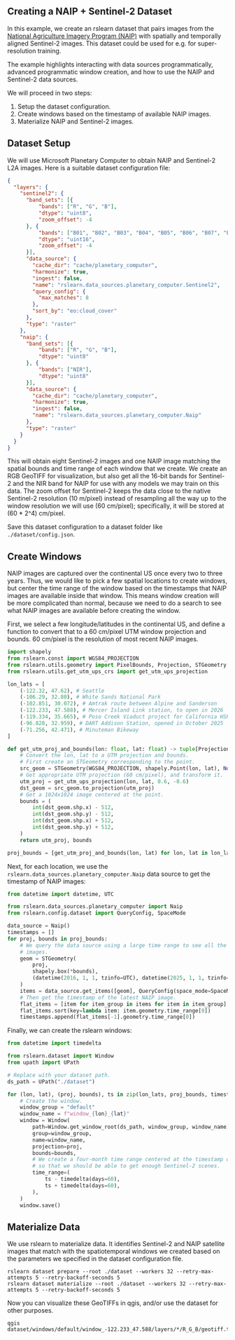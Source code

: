 ## Creating a NAIP + Sentinel-2 Dataset

In this example, we create an rslearn dataset that pairs images from the
[National Agriculture Imagery Program (NAIP)](https://www.usgs.gov/centers/eros/science/usgs-eros-archive-aerial-photography-national-agriculture-imagery-program-naip)
with spatially and temporally aligned Sentinel-2 images. This dataset could be used for
e.g. for super-resolution training.

The example highlights interacting with data sources programmatically, advanced
programmatic window creation, and how to use the NAIP and Sentinel-2 data sources.

We will proceed in two steps:

1. Setup the dataset configuration.
2. Create windows based on the timestamp of available NAIP images.
3. Materialize NAIP and Sentinel-2 images.

## Dataset Setup

We will use Microsoft Planetary Computer to obtain NAIP and Sentinel-2 L2A images. Here
is a suitable dataset configuration file:

```json
{
  "layers": {
    "sentinel2": {
      "band_sets": [{
          "bands": ["R", "G", "B"],
          "dtype": "uint8",
          "zoom_offset": -4
      }, {
          "bands": ["B01", "B02", "B03", "B04", "B05", "B06", "B07", "B08", "B8A", "B09", "B11", "B12"],
          "dtype": "uint16",
          "zoom_offset": -4
      }],
      "data_source": {
        "cache_dir": "cache/planetary_computer",
        "harmonize": true,
        "ingest": false,
        "name": "rslearn.data_sources.planetary_computer.Sentinel2",
        "query_config": {
          "max_matches": 8
        },
        "sort_by": "eo:cloud_cover"
      },
      "type": "raster"
    },
    "naip": {
      "band_sets": [{
          "bands": ["R", "G", "B"],
          "dtype": "uint8"
      }, {
          "bands": ["NIR"],
          "dtype": "uint8"
      }],
      "data_source": {
        "cache_dir": "cache/planetary_computer",
        "harmonize": true,
        "ingest": false,
        "name": "rslearn.data_sources.planetary_computer.Naip"
      },
      "type": "raster"
    }
  }
}
```

This will obtain eight Sentinel-2 images and one NAIP image matching the spatial bounds
and time range of each window that we create. We create an RGB GeoTIFF for
visualization, but also get all the 16-bit bands for Sentinel-2 and the NIR band for
NAIP for use with any models we may train on this data. The zoom offset for Sentinel-2
keeps the data close to the native Sentinel-2 resolution (10 m/pixel) instead of
resampling all the way up to the window resolution we will use (60 cm/pixel);
specifically, it will be stored at (60 * 2^4) cm/pixel.

Save this dataset configuration to a dataset folder like `./dataset/config.json`.

## Create Windows

NAIP images are captured over the continental US once every two to three years. Thus,
we would like to pick a few spatial locations to create windows, but center the time
range of the window based on the timestamps that NAIP images are available inside that
window. This means window creation will be more complicated than normal, because we
need to do a search to see what NAIP images are available before creating the window.

First, we select a few longitude/latitudes in the continental US, and define a function
to convert that to a 60 cm/pixel UTM window projection and bounds. 60 cm/pixel is the
resolution of most recent NAIP images.

```python
import shapely
from rslearn.const import WGS84_PROJECTION
from rslearn.utils.geometry import PixelBounds, Projection, STGeometry
from rslearn.utils.get_utm_ups_crs import get_utm_ups_projection

lon_lats = [
    (-122.32, 47.62), # Seattle
    (-106.29, 32.80), # White Sands National Park
    (-102.851, 30.072), # Amtrak route between Alpine and Sanderson
    (-122.233, 47.588), # Mercer Island Link station, to open in 2026
    (-119.334, 35.665), # Poso Creek Viaduct project for California HSR (viaduct completed in 2020)
    (-96.828, 32.959), # DART Addison Station, opened in October 2025
    (-71.256, 42.471), # Minuteman Bikeway
]

def get_utm_proj_and_bounds(lon: float, lat: float) -> tuple[Projection, PixelBounds]:
    # Convert the lon, lat to a UTM projection and bounds.
    # First create an STGeometry corresponding to the point.
    src_geom = STGeometry(WGS84_PROJECTION, shapely.Point(lon, lat), None)
    # Get appropriate UTM projection (60 cm/pixel), and transform it.
    utm_proj = get_utm_ups_projection(lon, lat, 0.6, -0.6)
    dst_geom = src_geom.to_projection(utm_proj)
    # Get a 1024x1024 image centered at the point.
    bounds = (
        int(dst_geom.shp.x) - 512,
        int(dst_geom.shp.y) - 512,
        int(dst_geom.shp.x) + 512,
        int(dst_geom.shp.y) + 512,
    )
    return utm_proj, bounds

proj_bounds = [get_utm_proj_and_bounds(lon, lat) for lon, lat in lon_lats]
```

Next, for each location, we use the `rslearn.data_sources.planetary_computer.Naip` data
source to get the timestamp of NAIP images:

```python
from datetime import datetime, UTC

from rslearn.data_sources.planetary_computer import Naip
from rslearn.config.dataset import QueryConfig, SpaceMode

data_source = Naip()
timestamps = []
for proj, bounds in proj_bounds:
    # We query the data source using a large time range to see all the available
    # images.
    geom = STGeometry(
        proj,
        shapely.box(*bounds),
        (datetime(2016, 1, 1, tzinfo=UTC), datetime(2025, 1, 1, tzinfo=UTC)),
    )
    items = data_source.get_items([geom], QueryConfig(space_mode=SpaceMode.INTERSECTS, max_matches=8))[0]
    # Then get the timestamp of the latest NAIP image.
    flat_items = [item for item_group in items for item in item_group]
    flat_items.sort(key=lambda item: item.geometry.time_range[0])
    timestamps.append(flat_items[-1].geometry.time_range[0])
```

Finally, we can create the rslearn windows:

```python
from datetime import timedelta

from rslearn.dataset import Window
from upath import UPath

# Replace with your dataset path.
ds_path = UPath("./dataset")

for (lon, lat), (proj, bounds), ts in zip(lon_lats, proj_bounds, timestamps):
    # Create the window.
    window_group = "default"
    window_name = f"window_{lon}_{lat}"
    window = Window(
        path=Window.get_window_root(ds_path, window_group, window_name),
        group=window_group,
        name=window_name,
        projection=proj,
        bounds=bounds,
        # We create a four-month time range centered at the timestamp of the NAIP image
        # so that we should be able to get enough Sentinel-2 scenes.
        time_range=(
            ts - timedelta(days=60),
            ts + timedelta(days=60),
        ),
    )
    window.save()
```

## Materialize Data

We use rslearn to materialize data. It identifies Sentinel-2 and NAIP satellite images
that match with the spatiotemporal windows we created based on the parameters we
specified in the dataset configuration file.

```
rslearn dataset prepare --root ./dataset --workers 32 --retry-max-attempts 5 --retry-backoff-seconds 5
rslearn dataset materialize --root ./dataset --workers 32 --retry-max-attempts 5 --retry-backoff-seconds 5
```

Now you can visualize these GeoTIFFs in qgis, and/or use the dataset for other
purposes.

```
qgis dataset/windows/default/window_-122.233_47.588/layers/*/R_G_B/geotiff.tif
```
